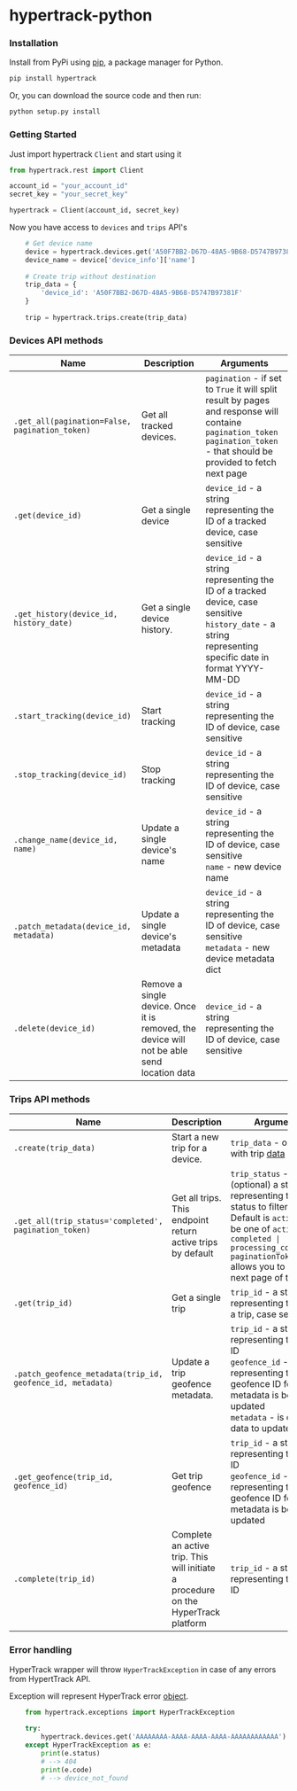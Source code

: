 # hypertrack-python

### Installation

Install from PyPi using [pip](https://pip.pypa.io/en/latest/), a package manager for Python.

```bash
pip install hypertrack
```

Or, you can download the source code and then run:
```bash
python setup.py install
```


### Getting Started
Just import hypertrack `Client` and start using it
```python
from hypertrack.rest import Client

account_id = "your_account_id"
secret_key = "your_secret_key"

hypertrack = Client(account_id, secret_key)
```
Now you have access to `devices` and `trips` API's
```python
    # Get device name
    device = hypertrack.devices.get('A50F7BB2-D67D-48A5-9B68-D5747B97381F')
    device_name = device['device_info']['name']
    
    # Create trip without destination
    trip_data = {
        'device_id': 'A50F7BB2-D67D-48A5-9B68-D5747B97381F'
    }
    
    trip = hypertrack.trips.create(trip_data)
```


### Devices API methods
| Name  | Description | Arguments | 
| ------------- | ------------- | ------------- |
| `.get_all(pagination=False, pagination_token)`  | Get all tracked devices. | `pagination` - if set to `True` it will split result by pages and response will containe `pagination_token` <br/> `pagination_token` - that should be provided to fetch next page |
| `.get(device_id)`  | Get a single device | `device_id` - a string representing the ID of a tracked device, case sensitive|
| `.get_history(device_id, history_date)`  | Get a single device history. | `device_id` - a string representing the ID of a tracked device, case sensitive<br/>`history_date` - a string representing specific date in format YYYY-MM-DD |
| `.start_tracking(device_id)`  | Start tracking | `device_id` - a string representing the ID of device, case sensitive |
| `.stop_tracking(device_id)`  | Stop tracking  | `device_id` - a string representing the ID of device, case sensitive |
| `.change_name(device_id, name)`  | Update a single device's name | `device_id` - a string representing the ID of device, case sensitive<br/> `name` - new device name |
| `.patch_metadata(device_id, metadata)`  | Update a single device's metadata  | `device_id` - a string representing the ID of device, case sensitive<br/> `metadata` - new device metadata dict |
| `.delete(device_id)`  | Remove a single device. Once it is removed, the device will not be able send location data| `device_id` - a string representing the ID of device, case sensitive |

### Trips API methods
| Name  | Description | Arguments |
| ------------- | ------------- | ------------- |
| `.create(trip_data)`  | Start a new trip for a device. | `trip_data` - object with trip [data](https://docs.hypertrack.com/#references-apis-trips-post-trips) |
| `.get_all(trip_status='completed', pagination_token)`  | Get all trips. This endpoint return active trips by default | `trip_status` - (optional) a string representing the trip status to filter by. Default is `active` . Can be one of `active \| completed \| processing_completion`<br/>`paginationToken` allows you to request next page of trips list |
| `.get(trip_id)`  | Get a single trip | `trip_id` - a string representing the ID of a trip, case sensitive |
| `.patch_geofence_metadata(trip_id, geofence_id, metadata)`  | Update a trip geofence metadata. | `trip_id` - a string representing the trip ID<br/>`geofence_id` - a string representing the geofence ID for which metadata is being updated<br/>`metadata` - is dict with data to update |
| `.get_geofence(trip_id, geofence_id)`  | Get trip geofence | `trip_id` - a string representing the trip ID<br/>`geofence_id` - a string representing the geofence ID for which metadata is being updated |
| `.complete(trip_id)`  | Complete an active trip. This will initiate a procedure on the HyperTrack platform | `trip_id` - a string representing the trip ID |


### Error handling
HyperTrack wrapper will throw `HyperTrackException` in case of any errors from HypertTrack API.

Exception will represent HyperTrack error [object](https://docs.hypertrack.com/#references-http-errors).

```python
    from hypertrack.exceptions import HyperTrackException
    
    try:
        hypertrack.devices.get('AAAAAAAA-AAAA-AAAA-AAAA-AAAAAAAAAAAA')
    except HyperTrackException as e:
        print(e.status)
        # --> 404
        print(e.code)
        # --> device_not_found
```
